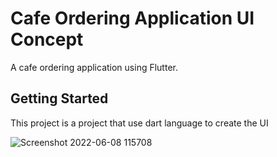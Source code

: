 # Cafe Ordering Application UI Concept

A cafe ordering application using Flutter.

## Getting Started

This project is a project that use dart language to create the UI

![Screenshot 2022-06-08 115708](https://user-images.githubusercontent.com/44563274/172528396-572697cf-92b1-4db3-8429-a7b80c19fd0f.png)
